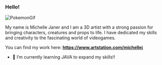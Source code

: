### Hello! 

![PokemonGif](https://github.com/MichelleJaner/MichelleJaner/assets/56514863/812fe4ea-5577-4e5d-8c05-edf799403517=100x100)

My name is Michelle Janer and I am a 3D artist with a strong passion for bringing characters, creatures and props to life.
I have dedicated my skills and creativity to the fascinating world of videogames.

You can find my work here: **https://www.artstation.com/michellej**

- 🌱 I’m currently learning JAVA to expand my skills!!



